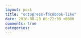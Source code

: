 ```yaml
---
layout: post
title: "octopress-facebook-like"
date: 2016-08-28 06:22:39 +0000
comments: true
categories: 
---
```

